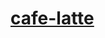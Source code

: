 # [cafe-latte](http://htmlpreview.github.io/?https://github.com/Season5/cafe-latte/blob/master/index.html)
